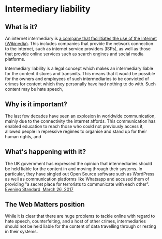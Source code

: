 # Intermediary liability

## What is it?

An internet intermediary is [a company that facilitiates the use of the Internet (Wikipedia)](https://en.wikipedia.org/wiki/Internet_intermediary). This includes companies that provide the network connection to the internet, such as internet service providers (ISPs), as well as those that provide online services such as search engines and social media platforms.

Intermediary liability is a legal concept which makes an intermediary liable for the content it stores and transmits. This means that it would be possible for the owners and employees of such intermediaries to be convicted of crimes for content which they personally have had nothing to do with. Such content may be hate speech, 

## Why is it important?

The last few decades have seen an explosion in worldwide communication, mainly due to the connectivity the internet affords. This communication has enabled education to reach those who could not previously access it, allowed people in repressive regimes to organise and stand up for their human rights, and 

## What's happening with it?

The UK government has expressed the opinion that intermediaries should be held liable for the content in and moving through their systems. In particular, they have singled out Open Source software such as WordPress as well as communication platforms like Whatsapp and accused them of providing "a secret place for terrorists to communicate with each other". [Evening Standard, March 26, 2017](https://www.standard.co.uk/news/politics/whatsapp-encryption-is-totally-unacceptable-says-home-secretary-amber-rudd-a3499416.html)



## The Web Matters position

While it is clear that there are huge problems to tackle online with regard to hate speech, counterfeiting, and a host of other crimes, intermediaries should not be held liable for the content of data travelling through or resting in their systems. 